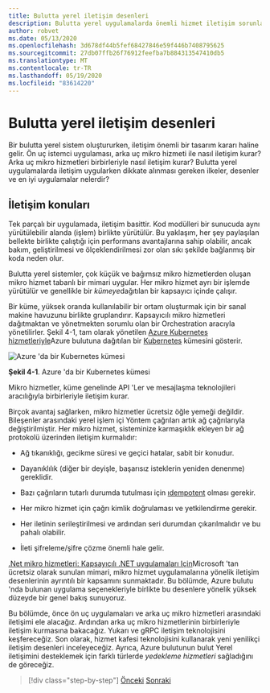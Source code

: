 ```yaml
---
title: Bulutta yerel iletişim desenleri
description: Bulutta yerel uygulamalarda önemli hizmet iletişim sorunları hakkında bilgi edinin
author: robvet
ms.date: 05/13/2020
ms.openlocfilehash: 3d678df44b5fef68427846e59f446b7408795625
ms.sourcegitcommit: 27db07ffb26f76912feefba7b884313547410db5
ms.translationtype: MT
ms.contentlocale: tr-TR
ms.lasthandoff: 05/19/2020
ms.locfileid: "83614220"
---
```

# <a name="cloud-native-communication-patterns"></a>Bulutta yerel iletişim desenleri

Bir bulutta yerel sistem oluştururken, iletişim önemli bir tasarım kararı haline gelir. Ön uç istemci uygulaması, arka uç mikro hizmeti ile nasıl iletişim kurar? Arka uç mikro hizmetleri birbirleriyle nasıl iletişim kurar? Bulutta yerel uygulamalarda iletişim uygularken dikkate alınması gereken ilkeler, desenler ve en iyi uygulamalar nelerdir?

## <a name="communication-considerations"></a>İletişim konuları

Tek parçalı bir uygulamada, iletişim basittir. Kod modülleri bir sunucuda aynı yürütülebilir alanda (işlem) birlikte yürütülür. Bu yaklaşım, her şey paylaşılan bellekte birlikte çalıştığı için performans avantajlarına sahip olabilir, ancak bakım, geliştirilmesi ve ölçeklendirilmesi zor olan sıkı şekilde bağlanmış bir koda neden olur.

Bulutta yerel sistemler, çok küçük ve bağımsız mikro hizmetlerden oluşan mikro hizmet tabanlı bir mimari uygular. Her mikro hizmet ayrı bir işlemde yürütülür ve genellikle bir *kümeye*dağıtılan bir kapsayıcı içinde çalışır.

Bir küme, yüksek oranda kullanılabilir bir ortam oluşturmak için bir sanal makine havuzunu birlikte gruplandırır. Kapsayıcılı mikro hizmetleri dağıtmaktan ve yönetmekten sorumlu olan bir Orchestration aracıyla yönetilirler. Şekil 4-1, tam olarak yönetilen [Azure Kubernetes hizmetleriyle](https://docs.microsoft.com/azure/aks/intro-kubernetes)Azure bulutuna dağıtılan bir [Kubernetes](https://kubernetes.io) kümesini gösterir.

![Azure 'da bir Kubernetes kümesi](./media/kubernetes-cluster-in-azure.png)

**Şekil 4-1**. Azure 'da bir Kubernetes kümesi

Mikro hizmetler, küme genelinde API 'Ler ve mesajlaşma teknolojileri aracılığıyla birbirleriyle iletişim kurar.

Birçok avantaj sağlarken, mikro hizmetler ücretsiz öğle yemeği değildir. Bileşenler arasındaki yerel işlem içi Yöntem çağrıları artık ağ çağrılarıyla değiştirilmiştir. Her mikro hizmet, sisteminize karmaşıklık ekleyen bir ağ protokolü üzerinden iletişim kurmalıdır:

- Ağ tıkanıklığı, gecikme süresi ve geçici hatalar, sabit bir konudur.

- Dayanıklılık (diğer bir deyişle, başarısız isteklerin yeniden denenme) gereklidir.

- Bazı çağrıların tutarlı durumda tutulması için [ıdempotent](https://www.restapitutorial.com/lessons/idempotency.html) olması gerekir.

- Her mikro hizmet için çağrı kimlik doğrulaması ve yetkilendirme gerekir.

- Her iletinin serileştirilmesi ve ardından seri durumdan çıkarılmalıdır ve bu pahalı olabilir.

- İleti şifreleme/şifre çözme önemli hale gelir.

[.Net mikro hizmetleri: Kapsayıcılı .NET uygulamaları Için](https://dotnet.microsoft.com/download/thank-you/microservices-architecture-ebook)Microsoft 'tan ücretsiz olarak sunulan mimari, mikro hizmet uygulamalarına yönelik iletişim desenlerinin ayrıntılı bir kapsamını sunmaktadır. Bu bölümde, Azure bulutu 'nda bulunan uygulama seçenekleriyle birlikte bu desenlere yönelik yüksek düzeyde bir genel bakış sunuyoruz.

Bu bölümde, önce ön uç uygulamaları ve arka uç mikro hizmetleri arasındaki iletişimi ele alacağız. Ardından arka uç mikro hizmetlerinin birbirleriyle iletişim kurmasına bakacağız. Yukarı ve gRPC iletişim teknolojisini keşfereceğiz. Son olarak, hizmet kafesi teknolojisini kullanarak yeni yenilikçi iletişim desenleri inceleyeceğiz. Ayrıca, Azure bulutunun bulut Yerel iletişimini desteklemek için farklı türlerde *yedekleme hizmetleri* sağladığını de göreceğiz.

>[!div class="step-by-step"]
>[Önceki](other-deployment-options.md) 
> [Sonraki](front-end-communication.md)
